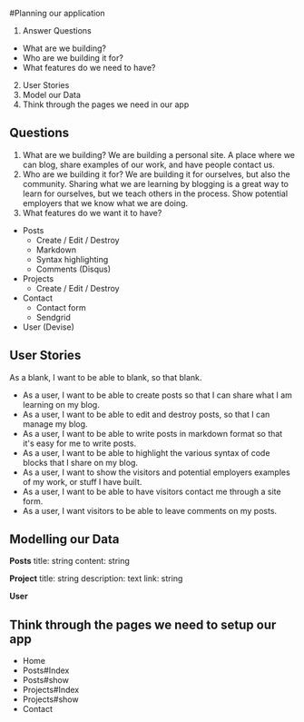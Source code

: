 #Planning our application
1. Answer Questions
  - What are we building?
  - Who are we building it for?
  - What features do we need to have?
2. User Stories
3. Model our Data
4. Think through the pages we need in our app

## Questions

1. What are we building? We are building a personal site. A place where we can blog, share examples of our work, and have people contact us.
2. Who are we building it for? We are building it for ourselves, but also the community. Sharing what we are learning by blogging is a great way to learn for ourselves, but we teach others in the process. Show potential employers that we know what we are doing.
3. What features do we want it to have?
  - Posts
    - Create / Edit / Destroy
    - Markdown
    - Syntax highlighting
    - Comments (Disqus)
  - Projects
    - Create / Edit / Destroy
  - Contact
    - Contact form
    - Sendgrid
  - User (Devise)

## User Stories

As a blank, I want to be able to blank, so that blank.
  - As a user, I want to be able to create posts so that I can share what I am learning on my blog.
  - As a user, I want to be able to edit and destroy posts, so that I can manage my blog.
  - As a user, I want to be able to write posts in markdown format so that it's easy for me to write posts.
  - As a user, I want to be able to highlight the various syntax of code blocks that I share on my blog.
  - As a user, I want to show the visitors and potential employers examples of my work, or stuff I have built.
  - As a user, I want to be able to have visitors contact me through a site form.
  - As a user, I want visitors to be able to leave comments on my posts.

## Modelling our Data

**Posts**
title: string
content: string

**Project**
title: string
description: text
link: string

**User**

## Think through the pages we need to setup our app

- Home
- Posts#Index
- Posts#show
- Projects#Index
- Projects#show
- Contact
